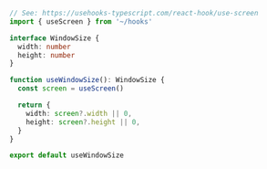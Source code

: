 ```ts// See: https://usehooks-typescript.com/react-hook/use-screen
import { useScreen } from '~/hooks'

interface WindowSize {
  width: number
  height: number
}

function useWindowSize(): WindowSize {
  const screen = useScreen()

  return {
    width: screen?.width || 0,
    height: screen?.height || 0,
  }
}

export default useWindowSize
```